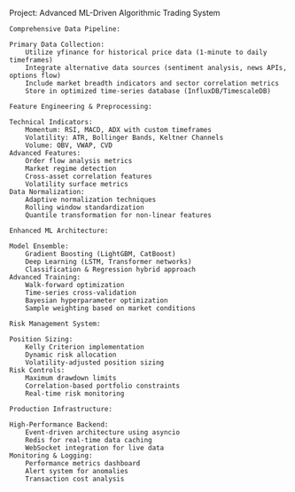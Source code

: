 Project: Advanced ML-Driven Algorithmic Trading System

    Comprehensive Data Pipeline:

    Primary Data Collection:
        Utilize yfinance for historical price data (1-minute to daily timeframes)
        Integrate alternative data sources (sentiment analysis, news APIs, options flow)
        Include market breadth indicators and sector correlation metrics
        Store in optimized time-series database (InfluxDB/TimescaleDB)

    Feature Engineering & Preprocessing:

    Technical Indicators:
        Momentum: RSI, MACD, ADX with custom timeframes
        Volatility: ATR, Bollinger Bands, Keltner Channels
        Volume: OBV, VWAP, CVD
    Advanced Features:
        Order flow analysis metrics
        Market regime detection
        Cross-asset correlation features
        Volatility surface metrics
    Data Normalization:
        Adaptive normalization techniques
        Rolling window standardization
        Quantile transformation for non-linear features

    Enhanced ML Architecture:

    Model Ensemble:
        Gradient Boosting (LightGBM, CatBoost)
        Deep Learning (LSTM, Transformer networks)
        Classification & Regression hybrid approach
    Advanced Training:
        Walk-forward optimization
        Time-series cross-validation
        Bayesian hyperparameter optimization
        Sample weighting based on market conditions

    Risk Management System:

    Position Sizing:
        Kelly Criterion implementation
        Dynamic risk allocation
        Volatility-adjusted position sizing
    Risk Controls:
        Maximum drawdown limits
        Correlation-based portfolio constraints
        Real-time risk monitoring

    Production Infrastructure:

    High-Performance Backend:
        Event-driven architecture using asyncio
        Redis for real-time data caching
        WebSocket integration for live data
    Monitoring & Logging:
        Performance metrics dashboard
        Alert system for anomalies
        Transaction cost analysis
